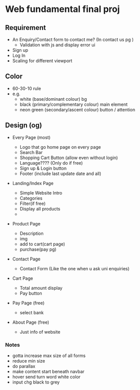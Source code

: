 # Web fundamental final proj

## Requirement

- An Enquiry/Contact form to contact me? (In contact us pg )
  - Validation with js and display error ui
- Sign up
- Log In
- Scaling for different viewport

## Color
- 60-30-10 rule
- e.g.
  - white (base/dominant colour) bg
  - black (primary/complementary colour) main element
  - neon green (secondary/ascent colour) button / attention


## Design (og)

- Every Page (most)

  - Logo that go home page on every page
  - Search Bar
  - Shopping Cart Button (allow even without login)
  - Language???? (Only do if free)
  - Sign up & Login button
  - Footer (include last update date and all)

- Landing/Index Page
  - Simple Website Intro
  - Categories
  - Filter(if free)
  - Display all products
  - 

- Product Page
  - Description
  - img 
  - add to cart(cart page)
  - purchase(pay pg)

- Contact Page
  - Contact Form (Like the one when u ask uni enquiries)
  
- Cart Page
  - Total amount display
  - Pay button
  
- Pay Page (free)
  - select bank

- About Page (free)
  - Just info of website

### Notes
- gotta increase max size of all forms
- reduce min size
- do parallax
- make content start beneath navbar
- hover send turn word white color
- input chg black to grey